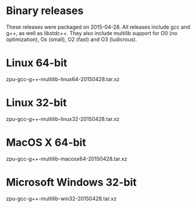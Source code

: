 # Binary releases
These releases were packaged on 2015-04-28. 
All releases include gcc and g++, as well as libstdc++. 
They also include multilib support for O0 (no optimization), Os (small), O2 (fast) and O3 (ludicrous).

# Linux 64-bit
zpu-gcc-g++-multilib-linux64-20150428.tar.xz
# Linux 32-bit
zpu-gcc-g++-multilib-linux32-20150428.tar.xz      
# MacOS X 64-bit
zpu-gcc-g++-multilib-macosx64-20150428.tar.xz
# Microsoft Windows 32-bit
zpu-gcc-g++-multilib-win32-20150428.tar.xz
